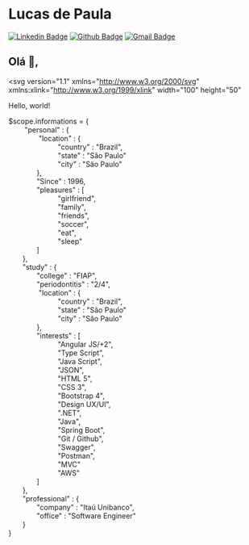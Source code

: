 # Lucas de Paula
[![Linkedin Badge](https://img.shields.io/badge/-LucasPaula-blue?style=flat-square&logo=Linkedin&logoColor=white&link=https://www.linkedin.com/in/lucascavalcantiads/)](https://www.linkedin.com/in/lucascavalcantiads/)
[![Github Badge](https://img.shields.io/badge/-Github-000?style=flat-square&logo=Github&logoColor=white&link=https://github.com/lucas-cavalcanti-ads)](https://github.com/lucas-cavalcanti-ads)
[![Gmail Badge](https://img.shields.io/badge/-lucas.tnv27@gmail.com-c14438?style=flat-square&logo=Gmail&logoColor=white&link=mailto:lucas.tnv27@gmail.com)](mailto:lucas.tnv27@gmail.com)
## Olá 👋, 

<?xml version="1.0" encoding="utf-8"?>
<svg version="1.1" 
     xmlns="http://www.w3.org/2000/svg"
     xmlns:xlink="http://www.w3.org/1999/xlink"
     width="100" height="50"
>
  <text font-size="16" x="10" y="20">
    <tspan fill="red">Hello</tspan>,
    <tspan fill="green">world</tspan>!
  </text>
</svg>

$scope.informations = { 
<br>&emsp;&emsp;
    "personal" : {
<br>&emsp;&emsp;&emsp;&emsp;
        "location" : {
        <br>
&emsp;&emsp;&emsp;&emsp;&emsp;&emsp;&emsp;"country" : "Brazil",
            <br>
&emsp;&emsp;&emsp;&emsp;&emsp;&emsp;&emsp;"state" : "São Paulo"
            <br>
&emsp;&emsp;&emsp;&emsp;&emsp;&emsp;&emsp;"city" : "São Paulo"
            <br>
&emsp;&emsp;&emsp;&emsp;},
        <br>
&emsp;&emsp;&emsp;&emsp;"Since" : 1996,
        <br>
&emsp;&emsp;&emsp;&emsp;"pleasures" : [
        <br>
&emsp;&emsp;&emsp;&emsp;&emsp;&emsp;&emsp;"girlfriend",
            <br>
&emsp;&emsp;&emsp;&emsp;&emsp;&emsp;&emsp;"family",
            <br>
&emsp;&emsp;&emsp;&emsp;&emsp;&emsp;&emsp;"friends",
            <br>
&emsp;&emsp;&emsp;&emsp;&emsp;&emsp;&emsp;"soccer",
            <br>
&emsp;&emsp;&emsp;&emsp;&emsp;&emsp;&emsp;"eat",
            <br>
&emsp;&emsp;&emsp;&emsp;&emsp;&emsp;&emsp;"sleep"
            <br>
&emsp;&emsp;&emsp;&emsp;] <br>
&emsp;&emsp;},<br>
&emsp;&emsp;"study" : {
    <br>
&emsp;&emsp;&emsp;&emsp;"college" : "FIAP",
        <br>
&emsp;&emsp;&emsp;&emsp;"periodontitis" : "2/4",
        <br>
&emsp;&emsp;&emsp;&emsp;
        "location" : {
        <br>
&emsp;&emsp;&emsp;&emsp;&emsp;&emsp;&emsp;"country" : "Brazil",
            <br>
&emsp;&emsp;&emsp;&emsp;&emsp;&emsp;&emsp;"state" : "São Paulo"
            <br>
&emsp;&emsp;&emsp;&emsp;&emsp;&emsp;&emsp;"city" : "São Paulo"
            <br>
&emsp;&emsp;&emsp;&emsp;},
        <br>
&emsp;&emsp;&emsp;&emsp;"interests" : [
        <br>
&emsp;&emsp;&emsp;&emsp;&emsp;&emsp;&emsp;"Angular JS/+2",
            <br>
&emsp;&emsp;&emsp;&emsp;&emsp;&emsp;&emsp;"Type Script",
            <br>
&emsp;&emsp;&emsp;&emsp;&emsp;&emsp;&emsp;"Java Script",
            <br>
&emsp;&emsp;&emsp;&emsp;&emsp;&emsp;&emsp;"JSON",
            <br>
&emsp;&emsp;&emsp;&emsp;&emsp;&emsp;&emsp;"HTML 5",
            <br>
&emsp;&emsp;&emsp;&emsp;&emsp;&emsp;&emsp;"CSS 3",
            <br>
&emsp;&emsp;&emsp;&emsp;&emsp;&emsp;&emsp;"Bootstrap 4",
            <br>
&emsp;&emsp;&emsp;&emsp;&emsp;&emsp;&emsp;"Design UX/UI",
            <br>
&emsp;&emsp;&emsp;&emsp;&emsp;&emsp;&emsp;".NET",
            <br>
&emsp;&emsp;&emsp;&emsp;&emsp;&emsp;&emsp;"Java",
            <br>
&emsp;&emsp;&emsp;&emsp;&emsp;&emsp;&emsp;"Spring Boot",
            <br>
&emsp;&emsp;&emsp;&emsp;&emsp;&emsp;&emsp;"Git / Github",
            <br>
&emsp;&emsp;&emsp;&emsp;&emsp;&emsp;&emsp;"Swagger",
            <br>
&emsp;&emsp;&emsp;&emsp;&emsp;&emsp;&emsp;"Postman",
            <br>
&emsp;&emsp;&emsp;&emsp;&emsp;&emsp;&emsp;"MVC"
            <br>
&emsp;&emsp;&emsp;&emsp;&emsp;&emsp;&emsp;"AWS"
            <br>
&emsp;&emsp;&emsp;&emsp;]
        <br>
&emsp;&emsp;},
    <br>
&emsp;&emsp;"professional" : {
    <br>
&emsp;&emsp;&emsp;&emsp;"company" : "Itaú Unibanco",
        <br>
&emsp;&emsp;&emsp;&emsp;"office" : "Software Engineer"
        <br>
&emsp;&emsp;}<br>
}<br>


